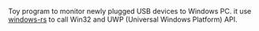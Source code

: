 Toy program to monitor newly plugged USB devices to Windows PC. it use [windows-rs](https://github.com/microsoft/windows-rs)
to call Win32 and UWP (Universal Windows Platform) API.

```

```